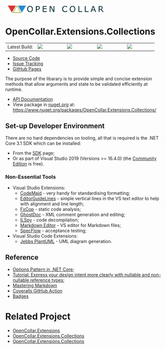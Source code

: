 ![Open Collar](./media/opencollar-logo-320x25x32.png) 
# OpenCollar.Extensions.Collections

<table style="border-style: none; width: 100%;">
    <tr style="border-style: none;">
        <td style="width: 20%; border-style: none;">Latest Build:</td>
        <td style="width: 20%; border-style: none;"><a href="https://github.com/open-collar/OpenCollar.Extensions.Collections/actions"><img src="https://img.shields.io/github/workflow/status/open-collar/OpenCollar.Extensions.Collections/Build and Deploy"/></a></td>
        <td style="width: 20%; border-style: none;"><a href="https://coveralls.io/github/open-collar/OpenCollar.Extensions.Collections?branch=master"><img src="https://coveralls.io/repos/github/open-collar/OpenCollar.Extensions.Collections/badge.svg?branch=master"/></a></td>
        <td style="width: 20%; border-style: none;"><a href="https://www.nuget.org/packages/OpenCollar.Extensions.Collections/"><img src="https://img.shields.io/nuget/vpre/OpenCollar.Extensions.Collections?color=green"/></a></td>
        <td style="width: 20%; border-style: none;"><a href="https://open-collar.github.io/OpenCollar.Extensions.Collections/articles/intro.html"><img src="https://img.shields.io/nuget/dt/OpenCollar.Extensions.Collections?color=green"/></a></td>
    </tr>
</table>

 * [Source Code](https://github.com/open-collar/OpenCollar.Extensions.Collections)
 * [Issue Tracking](https://github.com/open-collar/OpenCollar.Extensions.Collections/issues)
 * [GitHub Pages](https://open-collar.github.io/OpenCollar.Extensions.Collections/)



The purpose of the libarary is to provide simple and concise extension methods
that allow arguments and state to be validated efficiently at runtime.

 * [API Documentation](https://open-collar.github.io/OpenCollar.Extensions.Collections/)
 * View package in [nuget.org](https://nuget.org) at: https://www.nuget.org/packages/OpenCollar.Extensions.Collections/

## Set-up Developer Environment

There are no hard dependencies on tooling, all that is required is the 
.NET Core 3.1 SDK which can be installed:

 * From the [SDK](https://dotnet.microsoft.com/download/dotnet-core/3.1) page;
 * Or as part of Visual Studio 2019 (Versions >= 16.4.0) (the
   [Community Edition](https://visualstudio.microsoft.com/vs/community/) is
   free).

### Non-Essential Tools

 * Visual Studio Extensions:
     * [CodeMaid](http://www.codemaid.net/) - very handy for standardising
       formatting;
     * [EditorGuideLines](https://marketplace.visualstudio.com/items?itemName=PaulHarrington.EditorGuidelines) -
       simple vertical lines in the VS text editor to help with alignment and line length;
     * [FxCop](https://docs.microsoft.com/en-us/visualstudio/code-quality/install-fxcop-analyzers?view=vs-2019#to-install-fxcop-analyzers-as-a-vsix) -
       static code analysis;
     * [GhostDoc](https://submain.com/products/ghostdoc.aspx) - XML comment
       generation and editing;
     * [ILSpy](https://marketplace.visualstudio.com/items?itemName=SharpDevelopTeam.ILSpy) -
       code decompilation;
     * [Markdown Editor](https://github.com/madskristensen/MarkdownEditor) -
       VS editor for Markdown files;
     * [SpecFlow](https://specflow.org/) - acceptance testing;
 * Visual Studio Code Extensions:
   * [Jebbs PlantUML](https://marketplace.visualstudio.com/items?itemName=jebbs.plantuml) - UML diagram generation.

## Reference

 * [Options Pattern in .NET Core](https://codeburst.io/options-pattern-in-net-core-a50285aeb18d);
 * [Tutorial: Express your design intent more clearly with nullable and non-nullable reference types](https://docs.microsoft.com/en-us/dotnet/csharp/tutorials/nullable-reference-types);
 * [Mastering Markdown](https://guides.github.com/features/mastering-markdown/)
 * [Coveralls GitHub Action](https://github.com/marketplace/actions/coveralls-github-action)
 * [Badges](https://shields.io/category/build)

# Related Project

* [OpenCollar.Extensions](https://github.com/open-collar/OpenCollar.Extensions)
* [OpenCollar.Extensions.Collections](https://github.com/open-collar/OpenCollar.Extensions.Collections)
* [OpenCollar.Extensions.Collections](https://github.com/open-collar/OpenCollar.Extensions.Collections)
